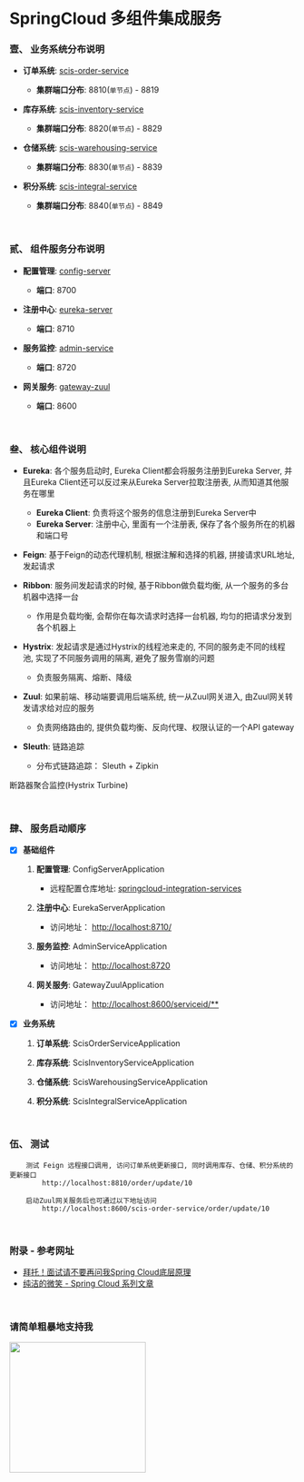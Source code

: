 # SpringCloud 多组件集成服务

### 壹、 业务系统分布说明
 - **订单系统**: [scis-order-service](https://github.com/AnswerAICode/springcloud-integration-services/tree/master/scis-order-service)
   - **集群端口分布**: 8810(`单节点`) - 8819
   
 - **库存系统**: [scis-inventory-service](https://github.com/AnswerAICode/springcloud-integration-services/tree/master/scis-inventory-service)
   - **集群端口分布**: 8820(`单节点`) - 8829
   
 - **仓储系统**: [scis-warehousing-service](https://github.com/AnswerAICode/springcloud-integration-services/tree/master/scis-warehousing-service)
   - **集群端口分布**: 8830(`单节点`) - 8839
   
 - **积分系统**: [scis-integral-service](https://github.com/AnswerAICode/springcloud-integration-services/tree/master/scis-integral-service)
   - **集群端口分布**: 8840(`单节点`) - 8849
  
&nbsp;

### 贰、 组件服务分布说明
 - **配置管理**: [config-server](https://github.com/AnswerAICode/springcloud-integration-services/tree/master/config-server)
   - **端口**: 8700
   
 - **注册中心**: [eureka-server](https://github.com/AnswerAICode/springcloud-integration-services/tree/master/eureka-server)
    - **端口**: 8710
      
 - **服务监控**: [admin-service](https://github.com/AnswerAICode/springcloud-integration-services/tree/master/admin-service)
   - **端口**: 8720
   
 - **网关服务**: [gateway-zuul](https://github.com/AnswerAICode/springcloud-integration-services/tree/master/gateway-zuul) 
   - **端口**: 8600
   

&nbsp;

### 叁、 核心组件说明
 - **Eureka**: 各个服务启动时, Eureka Client都会将服务注册到Eureka Server, 并且Eureka Client还可以反过来从Eureka Server拉取注册表, 从而知道其他服务在哪里
   - **Eureka Client**: 负责将这个服务的信息注册到Eureka Server中
   - **Eureka Server**: 注册中心, 里面有一个注册表, 保存了各个服务所在的机器和端口号
   
 - **Feign**: 基于Feign的动态代理机制, 根据注解和选择的机器, 拼接请求URL地址, 发起请求
 
 - **Ribbon**: 服务间发起请求的时候, 基于Ribbon做负载均衡, 从一个服务的多台机器中选择一台
   - 作用是负载均衡, 会帮你在每次请求时选择一台机器, 均匀的把请求分发到各个机器上
   
 - **Hystrix**: 发起请求是通过Hystrix的线程池来走的, 不同的服务走不同的线程池, 实现了不同服务调用的隔离, 避免了服务雪崩的问题
   - 负责服务隔离、熔断、降级
   
 - **Zuul**: 如果前端、移动端要调用后端系统, 统一从Zuul网关进入, 由Zuul网关转发请求给对应的服务
   - 负责网络路由的, 提供负载均衡、反向代理、权限认证的一个API gateway

 - **Sleuth**: 链路追踪
   - 分布式链路追踪： Sleuth + Zipkin

断路器聚合监控(Hystrix Turbine)

&nbsp;

### 肆、 服务启动顺序
 - [x] **基础组件**
 
    1. **配置管理**: ConfigServerApplication
        - 远程配置仓库地址: [springcloud-integration-services](https://github.com/AnswerAICode/spring-cloud-config/tree/master/springcloud-integration-services)
    
    2. **注册中心**: EurekaServerApplication
        - 访问地址： [http://localhost:8710/](http://localhost:8710/)
    
    3. **服务监控**: AdminServiceApplication
        - 访问地址： [http://localhost:8720](http://localhost:8720) 
        
    4. **网关服务**: GatewayZuulApplication
        - 访问地址： [http://localhost:8600/serviceid/**](http://localhost:8600/serviceid/**) 


 - [x] **业务系统**
 
    1. **订单系统**: ScisOrderServiceApplication
    
    2. **库存系统**: ScisInventoryServiceApplication
    
    3. **仓储系统**: ScisWarehousingServiceApplication
    
    4. **积分系统**: ScisIntegralServiceApplication
    
&nbsp;

### 伍、 测试
```text
    测试 Feign 远程接口调用, 访问订单系统更新接口, 同时调用库存、仓储、积分系统的更新接口
        http://localhost:8810/order/update/10
        
    启动Zuul网关服务后也可通过以下地址访问
        http://localhost:8600/scis-order-service/order/update/10
```

&nbsp;

### 附录 - 参考网址
  - [拜托！面试请不要再问我Spring Cloud底层原理](https://mp.weixin.qq.com/s/7cIpSV0dHV5jHdxF4Wdtgw)
  - [纯洁的微笑 - Spring Cloud 系列文章](http://www.ityouknow.com/spring-cloud.html)
  
&nbsp;

### 请简单粗暴地支持我
<img src="https://github.com/AnswerAIL/answer-ai-repositories/blob/master/pay/wx.jpg"  height="230" width="240">
